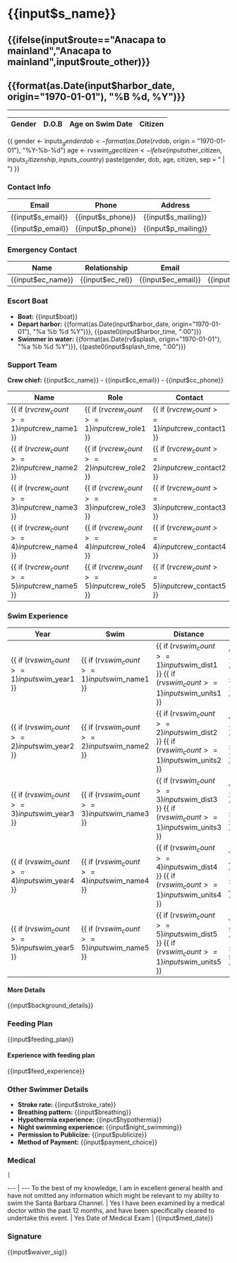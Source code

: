 # {{input$s_name}}
## {{ifelse(input$route=="Anacapa to mainland","Anacapa to mainland",input$route_other)}}
## {{format(as.Date(input$harbor_date, origin="1970-01-01"), "%B %d, %Y")}}

---

Gender | D.O.B | Age on Swim Date | Citizen
------ | ----- | ---------------- | -------
{{
    gender <- input$s_gender
    dob <- format(as.Date(rv$dob, 
                          origin = "1970-01-01"), 
                          "%Y-%b-%d")
    age <- rv$swim_age
    citizen <- ifelse(input$other_citizen, 
                      input$s_citizenship, 
                      input$s_country)
    paste(gender, dob, age, citizen, sep = " | ")
}}

### Contact Info

Email | Phone | Address |
----- | ----- | ---------- | 
{{input$s_email}} | {{input$s_phone}} | {{input$s_mailing}}
{{input$p_email}} | {{input$p_phone}} | {{input$p_mailing}}

### Emergency Contact

Name | Relationship | Email | Phone | 
---- | ----- | ----- | ---------- |
{{input$ec_name}} | {{input$ec_rel}} | {{input$ec_email}} | {{input$ec_phone}}

### Escort Boat

- **Boat:** {{input$boat}}
- **Depart harbor:** {{format(as.Date(input$harbor_date, origin="1970-01-01"), "%a %b %d %Y")}}, {{paste0(input$harbor_time, ":00")}}
- **Swimmer in water:** {{format(as.Date(rv$splash, origin="1970-01-01"), "%a %b %d %Y")}}, {{paste0(input$splash_time, ":00")}}

### Support Team

**Crew chief:** {{input$cc_name}} - {{input$cc_email}} - {{input$cc_phone}}

Name | Role | Contact
---- | ---- | -------
{{ if (rv$crew_count >= 1) input$crew_name1 }} | {{ if (rv$crew_count >= 1) input$crew_role1 }} | {{ if (rv$crew_count >= 1) input$crew_contact1 }}
{{ if (rv$crew_count >= 2) input$crew_name2 }} | {{ if (rv$crew_count >= 2) input$crew_role2 }} | {{ if (rv$crew_count >= 2) input$crew_contact2 }}
{{ if (rv$crew_count >= 3) input$crew_name3 }} | {{ if (rv$crew_count >= 3) input$crew_role3 }} | {{ if (rv$crew_count >= 3) input$crew_contact3 }}
{{ if (rv$crew_count >= 4) input$crew_name4 }} | {{ if (rv$crew_count >= 4) input$crew_role4 }} | {{ if (rv$crew_count >= 4) input$crew_contact4 }}
{{ if (rv$crew_count >= 5) input$crew_name5 }} | {{ if (rv$crew_count >= 5) input$crew_role5 }} | {{ if (rv$crew_count >= 5) input$crew_contact5 }}

### Swim Experience

Year | Swim | Distance | Duration | Temp
---- | ---- | -------- | -------- | ----
{{ if (rv$swim_count >= 1) input$swim_year1 }} | {{ if (rv$swim_count >= 1) input$swim_name1 }} | {{ if (rv$swim_count >= 1) input$swim_dist1 }} {{ if (rv$swim_count >= 1) input$swim_units1 }} | {{ if (rv$swim_count >= 1) paste0(input$swim_hr1, "hr") }} {{ if (rv$swim_count >= 1) paste0(input$swim_min1, "min") }}  | {{ if (rv$swim_count >= 1) input$swim_temp1 }}
{{ if (rv$swim_count >= 2) input$swim_year2 }} | {{ if (rv$swim_count >= 2) input$swim_name2 }} | {{ if (rv$swim_count >= 2) input$swim_dist2 }} {{ if (rv$swim_count >= 1) input$swim_units2 }} | {{ if (rv$swim_count >= 2) paste0(input$swim_hr2, "hr") }} {{ if (rv$swim_count >= 2) paste0(input$swim_min2, "min") }}  | {{ if (rv$swim_count >= 2) input$swim_temp2 }}
{{ if (rv$swim_count >= 3) input$swim_year3 }} | {{ if (rv$swim_count >= 3) input$swim_name3 }} | {{ if (rv$swim_count >= 3) input$swim_dist3 }} {{ if (rv$swim_count >= 1) input$swim_units3 }} | {{ if (rv$swim_count >= 3) paste0(input$swim_hr3, "hr") }} {{ if (rv$swim_count >= 3) paste0(input$swim_min3, "min") }}  | {{ if (rv$swim_count >= 3) input$swim_temp3 }}
{{ if (rv$swim_count >= 4) input$swim_year4 }} | {{ if (rv$swim_count >= 4) input$swim_name4 }} | {{ if (rv$swim_count >= 4) input$swim_dist4 }} {{ if (rv$swim_count >= 1) input$swim_units4 }} | {{ if (rv$swim_count >= 4) paste0(input$swim_hr4, "hr") }} {{ if (rv$swim_count >= 4) paste0(input$swim_min4, "min") }}  | {{ if (rv$swim_count >= 4) input$swim_temp4 }}
{{ if (rv$swim_count >= 5) input$swim_year5 }} | {{ if (rv$swim_count >= 5) input$swim_name5 }} | {{ if (rv$swim_count >= 5) input$swim_dist5 }} {{ if (rv$swim_count >= 1) input$swim_units5 }} | {{ if (rv$swim_count >= 5) paste0(input$swim_hr5, "hr") }} {{ if (rv$swim_count >= 5) paste0(input$swim_min5, "min") }}  | {{ if (rv$swim_count >= 5) input$swim_temp5 }}

#### More Details

{{input$background_details}}

### Feeding Plan

{{input$feeding_plan}}

#### Experience with feeding plan

{{input$feed_experience}}

### Other Swimmer Details

- **Stroke rate:** {{input$stroke_rate}}
- **Breathing pattern:** {{input$breathing}}
- **Hypothermia experience:** {{input$hypothermia}}
- **Night swimming experience:** {{input$night_swimming}}
- **Permission to Publicize:** {{input$publicize}}
- **Method of Payment:** {{input$payment_choice}}

### Medical

    |  
--- | ---
To the best of my knowledge, I am in excellent general health and have not omitted any information which might be relevant to my ability to swim the Santa Barbara Channel. | Yes
I have been examined by a medical doctor within the past 12 months, and have been specifically cleared to undertake this event. | Yes
Date of Medical Exam | {{input$med_date}}

### Signature

{{input$waiver_sig}}